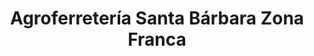 ---
title: "Agroferretería Santa Bárbara Zona Franca"
url: /santa-ana/agroferreteria-santa-barbara-zona-franca/
shop: Eisenwaren
---